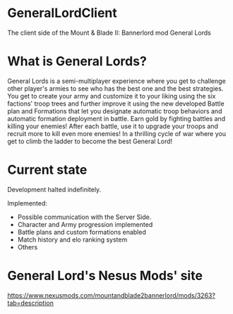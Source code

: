 # GeneralLordClient
 
The client side of the Mount & Blade II: Bannerlord mod General Lords

# What is General Lords? 

General Lords is a semi-multiplayer experience where you get to challenge other player's armies to see who has the best one and the best strategies. You get to create your army and customize it to your liking using the six factions' troop trees and further improve it using the new developed Battle plan and Formations that let you designate automatic troop behaviors and automatic formation deployment in battle.
Earn gold by fighting battles and killing your enemies! After each battle, use it to upgrade your troops and recruit more to kill even more enemies! In a thrilling cycle of war where you get to climb the ladder to become the best General Lord!

# Current state

Development halted indefinitely.

Implemented:

- Possible communication with the Server Side.
- Character and Army progression implemented
- Battle plans and custom formations enabled
- Match history and elo ranking system
- Others

# General Lord's Nesus Mods' site
https://www.nexusmods.com/mountandblade2bannerlord/mods/3263?tab=description
